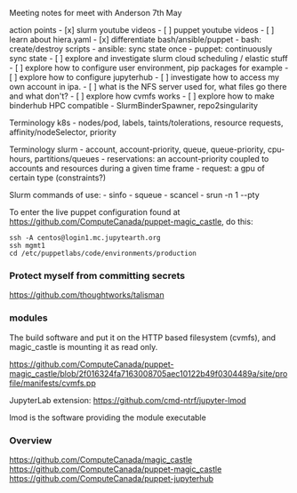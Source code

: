 Meeting notes for meet with Anderson 7th May

action points
    - [x] slurm youtube videos
    - [ ] puppet youtube videos
        - [ ] learn about hiera.yaml
    - [x] differentiate bash/ansible/puppet
          - bash: create/destroy scripts
          - ansible: sync state once
          - puppet: continuously sync state
    - [ ] explore and investigate slurm cloud scheduling / elastic stuff
    - [ ] explore how to configure user environment, pip packages for example
    - [ ] explore how to configure jupyterhub
    - [ ] investigate how to access my own account in ipa.
    - [ ] what is the NFS server used for, what files go there and what don't?
    - [ ] explore how cvmfs works
    - [ ] explore how to make binderhub HPC compatible
        - SlurmBinderSpawner, repo2singularity



Terminology k8s
    - nodes/pod, labels, taints/tolerations, resource requests, affinity/nodeSelector, priority

Terminology slurm
    - account, account-priority, queue, queue-priority, cpu-hours, partitions/queues
    - reservations: an account-priority coupled to accounts and resources during a given time frame
    - request: a gpu of certain type (constraints?)

Slurm commands of use:
    - sinfo
    - squeue
    - scancel
    - srun -n 1 --pty 

To enter the live puppet configuration found at
https://github.com/ComputeCanada/puppet-magic_castle, do this:

```
ssh -A centos@login1.mc.jupytearth.org
ssh mgmt1
cd /etc/puppetlabs/code/environments/production
```



### Protect myself from committing secrets

https://github.com/thoughtworks/talisman



### modules

The build software and put it on the HTTP based filesystem (cvmfs), and
magic_castle is mounting it as read only.

https://github.com/ComputeCanada/puppet-magic_castle/blob/2f016324fa7163008705aec10122b49f0304489a/site/profile/manifests/cvmfs.pp

JupyterLab extension: https://github.com/cmd-ntrf/jupyter-lmod

lmod is the software providing the module executable



### Overview

https://github.com/ComputeCanada/magic_castle
https://github.com/ComputeCanada/puppet-magic_castle
https://github.com/ComputeCanada/puppet-jupyterhub
